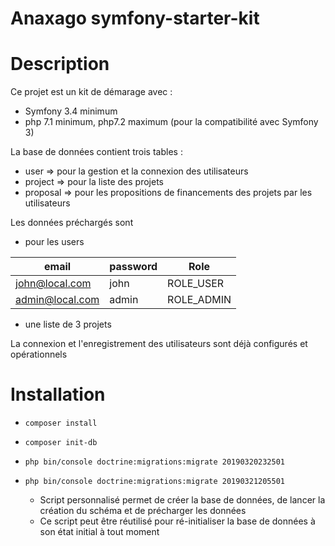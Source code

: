 Anaxago symfony-starter-kit
===================

# Description

Ce projet est un kit de démarage avec :
- Symfony 3.4 minimum
- php 7.1 minimum, php7.2 maximum (pour la compatibilité avec Symfony 3)

La base de données contient trois tables :
- user => pour la gestion et la connexion des utilisateurs 
- project => pour la liste des projets
- proposal => pour les propositions de financements des projets par les utilisateurs

Les données préchargés sont
- pour les users 

| email     | password    | Role |
| ----------|-------------|--------|
| john@local.com  | john   | ROLE_USER    |
| admin@local.com | admin | ROLE_ADMIN   | 

 - une liste de 3 projets
 
La connexion et l'enregistrement des utilisateurs sont déjà configurés et opérationnels


# Installation
- ```composer install```
- ```composer init-db ```
- ```php bin/console doctrine:migrations:migrate 20190320232501```
-  ```php bin/console doctrine:migrations:migrate 20190321205501```

    - Script personnalisé permet de créer la base de données, de lancer la création du schéma et de précharger les données
    - Ce script peut être réutilisé pour ré-initialiser la base de données à son état initial à tout moment
